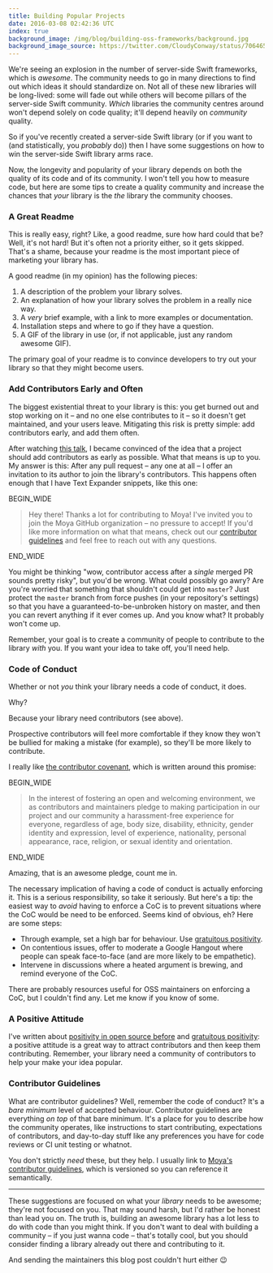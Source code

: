 ```yaml
---
title: Building Popular Projects
date: 2016-03-08 02:42:36 UTC
index: true
background_image: /img/blog/building-oss-frameworks/background.jpg
background_image_source: https://twitter.com/CloudyConway/status/706465122202603522
---
```


We're seeing an explosion in the number of server-side Swift frameworks, which is _awesome_. The community needs to go in many directions to find out which ideas it should standardize on. Not all of these new libraries will be long-lived: some will fade out while others will become pillars of the server-side Swift community. _Which_ libraries the community centres around won't depend solely on code quality; it'll depend heavily on _community_ quality.

So if you've recently created a server-side Swift library (or if you want to (and statistically, you _probably_ do)) then I have some suggestions on how to win the server-side Swift library arms race.

<!-- more -->

Now, the longevity and popularity of your library depends on both the quality of its code and of its community. I won't tell you how to measure code, but here are some tips to create a quality community and increase the chances that _your_ library is the _the_ library the community chooses.

### A Great Readme

This is really easy, right? Like, a good readme, sure how hard could that be? Well, it's not hard! But it's often not a priority either, so it gets skipped. That's a shame, because your readme is the most important piece of marketing your library has.

A good readme (in my opinion) has the following pieces:

1. A description of the problem your library solves.
1. An explanation of how your library solves the problem in a really nice way.
1. A _very_ brief example, with a link to more examples or documentation.
1. Installation steps and where to go if they have a question.
1. A GIF of the library in use (or, if not applicable, just any random awesome GIF).

The primary goal of your readme is to convince developers to try out your library so that they might become users.

### Add Contributors Early and Often

The biggest existential threat to your library is this: you get burned out and stop working on it – and no one else contributes to it – so it doesn't get maintained, and your users leave. Mitigating this risk is pretty simple: add contributors early, and add them often.

After watching [this talk](https://www.youtube.com/watch?v=e_-qV8waPVM), I became convinced of the idea that a project should add contributors as early as possible. What that means is up to you. My answer is this: After any pull request – any one at all – I offer an invitation to its author to join the library's contributors. This happens often enough that I have Text Expander snippets, like this one:

BEGIN_WIDE

> Hey there! Thanks a lot for contributing to Moya! I've invited you to join the Moya GitHub organization – no pressure to accept! If you'd like more information on what that means, check out our [contributor guidelines](https://github.com/Moya/contributors) and feel free to reach out with any questions.

END_WIDE

You might be thinking "wow, contributor access after a _single_ merged PR sounds pretty risky", but you'd be wrong. What could possibly go awry? Are you're worried that something that shouldn't could get into `master`? Just protect the `master` branch from force pushes (in your repository's settings) so that you have a guaranteed-to-be-unbroken history on master, and then you can revert anything if it ever comes up. And you know what? It probably won't come up.

Remember, your goal is to create a community of people to contribute to the library _with_ you. If you want your idea to take off, you'll need help.

### Code of Conduct

Whether or not _you_ think your library needs a code of conduct, it does.

Why? 

Because your library need contributors (see above). 

Prospective contributors will feel more comfortable if they know they won't be bullied for making a mistake (for example), so they'll be more likely to contribute.

I really like [the contributor covenant](http://contributor-covenant.org), which is written around this promise:

BEGIN_WIDE

> In the interest of fostering an open and welcoming environment, we as contributors and maintainers pledge to making participation in our project and our community a harassment-free experience for everyone, regardless of age, body size, disability, ethnicity, gender identity and expression, level of experience, nationality, personal appearance, race, religion, or sexual identity and orientation.

END_WIDE

Amazing, that is an awesome pledge, count me in.

The necessary implication of having a code of conduct is actually enforcing it. This is a serious responsibility, so take it seriously. But here's a tip: the easiest way to _avoid_ having to enforce a CoC is to prevent situations where the CoC would be need to be enforced. Seems kind of obvious, eh? Here are some steps:

- Through example, set a high bar for behaviour. Use [gratuitous positivity](/blog/gratuitous-positivity/).
- On contentious issues, offer to moderate a Google Hangout where people can speak face-to-face (and are more likely to be empathetic).
- Intervene in discussions where a heated argument is brewing, and remind everyone of the CoC.

There are probably resources useful for OSS maintainers on enforcing a CoC, but I couldn't find any. Let me know if you know of some.

### A Positive Attitude

I've written about [positivity in open source before](/blog/minswan-for-ios/) and [gratuitous positivity](/blog/gratuitous-positivity/): a positive attitude is a great way to attract contributors and then keep them contributing. Remember, your library need a community of contributors to help your make your idea popular.

### Contributor Guidelines

What are contributor guidelines? Well, remember the code of conduct? It's a _bare minimum_ level of accepted behaviour. Contributor guidelines are everything _on top_ of that bare minimum. It's a place for you to describe how the community operates, like instructions to start contributing, expectations of contributors, and day-to-day stuff like any preferences you have for code reviews or CI unit testing or whatnot.

You don't strictly _need_ these, but they help. I usually link to [Moya's contributor guidelines](https://github.com/Moya/contributors), which is versioned so you can reference it semantically.

---

These suggestions are focused on what your _library_ needs to be awesome; they're not focused on you. That may sound harsh, but I'd rather be honest than lead you on. The truth is, building an awesome library has a lot less to do with code than you might think. If you don't want to deal with building a community – if you just wanna code – that's totally cool, but you should consider finding a library already out there and contributing to it. 

And sending the maintainers this blog post couldn't hurt either 😉
